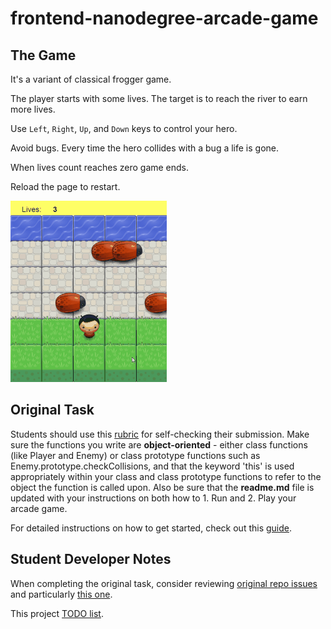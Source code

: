 frontend-nanodegree-arcade-game
===============================

## The Game

It's a variant of classical frogger game. 

The player starts with some lives. The target is to reach the river to
earn more lives.

Use `Left`, `Right`, `Up`, and `Down` keys to control your hero.

Avoid bugs. Every time the hero collides with a bug a life is gone.

When lives count reaches zero game ends.

Reload the page to restart.

![demo](images/frogger-rs.gif)

## Original Task

Students should use this
[rubric](https://review.udacity.com/#!/projects/2696458597/rubric)
for self-checking their submission. Make sure the functions you write
are **object-oriented** - either class functions (like Player and Enemy) 
or class prototype functions such as Enemy.prototype.checkCollisions, 
and that the keyword 'this' is used appropriately within your class and 
class prototype functions to refer to the object the function is called upon. 
Also be sure that the **readme.md** file is updated with your instructions 
on both how to 1. Run and 2. Play your arcade game.

For detailed instructions on how to get started, check out this
[guide](https://docs.google.com/document/d/1v01aScPjSWCCWQLIpFqvg3-vXLH2e8_SZQKC8jNO0Dc/pub?embedded=true).

## Student Developer Notes

When completing the original task, consider reviewing
[original repo issues](https://github.com/udacity/frontend-nanodegree-arcade-game/issues/)
and particularly
[this one](https://github.com/udacity/frontend-nanodegree-arcade-game/issues/5).

This project [TODO list](TODO.md).
